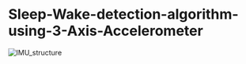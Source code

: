 # Sleep-Wake-detection-algorithm-using-3-Axis-Accelerometer

![IMU_structure](https://github.com/hbumjj/Sleep-Wake-detection-algorithm-using-3-Axis-Accelerometer/assets/95017140/2264230c-ebe1-4842-987d-91b9665f780d)
